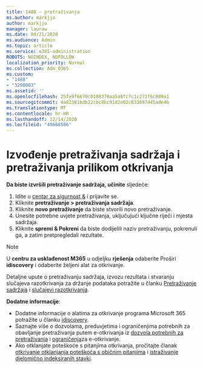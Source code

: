 ```yaml
---
title: 1488 – pretraživanja
ms.author: markjjo
author: markjjo
manager: lauraw
ms.date: 04/21/2020
ms.audience: Admin
ms.topic: article
ms.service: o365-administration
ROBOTS: NOINDEX, NOFOLLOW
localization_priority: Normal
ms.collection: Adm_O365
ms.custom:
- "1488"
- "3200003"
ms.assetid: ''
ms.openlocfilehash: 25fe9f6670c0108370aa5a8fc7c1c271f6c809a1
ms.sourcegitcommit: 4a82381bdb22cbc8bc91d2e02c633897d45ade4b
ms.translationtype: MT
ms.contentlocale: hr-HR
ms.lasthandoff: 12/14/2020
ms.locfileid: "49668506"
---
```

# <a name="how-to-perform-content-searches-and-ediscovery-searches"></a>Izvođenje pretraživanja sadržaja i pretraživanja prilikom otkrivanja

**Da biste izvršili pretraživanje sadržaja, učinite** sljedeće:

1. Idite u [centar za sigurnost &](https://protection.office.com) i prijavite se.
2. Kliknite **pretraživanje > pretraživanja sadržaja**.
3. Kliknite **novo pretraživanje** da biste stvorili novo pretraživanje.
4. Unesite potrebne uvjete pretraživanja, uključujući ključne riječi i mjesta sadržaja.
5. Kliknite **spremi & Pokreni** da biste dodijelili naziv pretraživanju, pokrenuli ga, a zatim pretpregledali rezultate.

> [!NOTE]
> U **centru za usklađenost M365** u odjeljku **rješenja** odaberite Proširi **idiscovery** i odaberite željeni alat za otkrivanje.

Detaljne upute o pretraživanju sadržaja, izvozu rezultata i stvaranju slučajeva razotkrivanja za držanje podataka potražite u članku [Pretraživanje sadržaja](https://docs.microsoft.com/microsoft-365/compliance/content-search) i [slučajevi razotkrivanja](https://docs.microsoft.com/microsoft-365/compliance/ediscovery-cases).

**Dodatne informacije**:

- Dodatne informacije o alatima za otkrivanje programa Microsoft 365 potražite u članku [idiscovery](https://docs.microsoft.com/microsoft-365/compliance/ediscovery).
- Saznajte više o dozvolama, preduvjetima i ograničenjima potrebnih za obavljanje pretraživanja putem e-otkrivanja iz [dozvola potrebnih za pretraživanja](https://docs.microsoft.com/microsoft-365/compliance/assign-ediscovery-permissions) i [ograničenja](https://docs.microsoft.com/microsoft-365/compliance/limits-for-content-search)za e-otkrivanje.
- Ako otklanjate poteškoće s pitanjima otkrivanja, pročitajte članak [otkrivanje otklanjanja poteškoća s običnim pitanjima](https://docs.microsoft.com/microsoft-365/compliance/ediscovery-troubleshooting-common-issues) i [istraživanje djelomično indeksiranih stavki](https://docs.microsoft.com/microsoft-365/compliance/investigating-partially-indexed-items-in-ediscovery).
